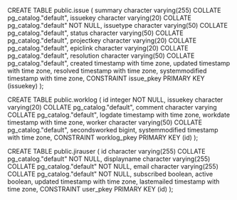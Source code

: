 CREATE TABLE public.issue
(
    summary character varying(255) COLLATE pg_catalog."default",
    issuekey character varying(20) COLLATE pg_catalog."default" NOT NULL,
    issuetype character varying(50) COLLATE pg_catalog."default",
    status character varying(50) COLLATE pg_catalog."default",
    projectkey character varying(20) COLLATE pg_catalog."default",
    epiclink character varying(20) COLLATE pg_catalog."default",
    resolution character varying(50) COLLATE pg_catalog."default",
    created timestamp with time zone,
    updated timestamp with time zone,
    resolved timestamp with time zone,
    systemmodified timestamp with time zone,
    CONSTRAINT issue_pkey PRIMARY KEY (issuekey)
);

CREATE TABLE public.worklog
(
    id integer NOT NULL,
    issuekey character varying(20) COLLATE pg_catalog."default",
    comment character varying COLLATE pg_catalog."default",
    logdate timestamp with time zone,
    workdate timestamp with time zone,
    worker character varying(50) COLLATE pg_catalog."default",
    secondsworked bigint,
    systemmodified timestamp with time zone,
    CONSTRAINT worklog_pkey PRIMARY KEY (id)
);

CREATE TABLE public.jirauser
(
    id character varying(255) COLLATE pg_catalog."default" NOT NULL,
    displayname character varying(255) COLLATE pg_catalog."default" NOT NULL,
    email character varying(255) COLLATE pg_catalog."default" NOT NULL,
    subscribed boolean,
    active boolean,
    updated timestamp with time zone,
    lastemailed timestamp with time zone,
    CONSTRAINT user_pkey PRIMARY KEY (id)
);